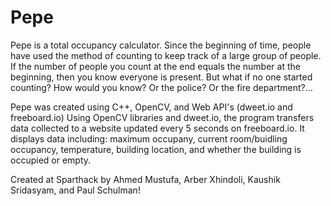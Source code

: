 # Pepe
Pepe is a total occupancy calculator. Since the beginning of time, people have used the method of counting to keep track of a large group of people. If the number of people you count at the end equals the number at the beginning, then you know everyone is present. But what if no one started counting? How would you know? Or the police? Or the fire department?...

Pepe was created using C++, OpenCV, and Web API's (dweet.io and freeboard.io) Using OpenCV libraries and dweet.io, the program transfers data collected to a website updated every 5 seconds on freeboard.io. It displays data including: maximum occupany, current room/buidling occupancy, temperature, building location, and whether the building is occupied or empty.

Created at Sparthack by Ahmed Mustufa, Arber Xhindoli, Kaushik Sridasyam, and Paul Schulman!
